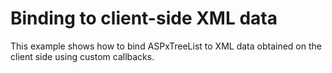 # Binding to client-side XML data


<p>This example shows how to bind ASPxTreeList to XML data obtained on the client side using custom callbacks.</p>

<br/>


